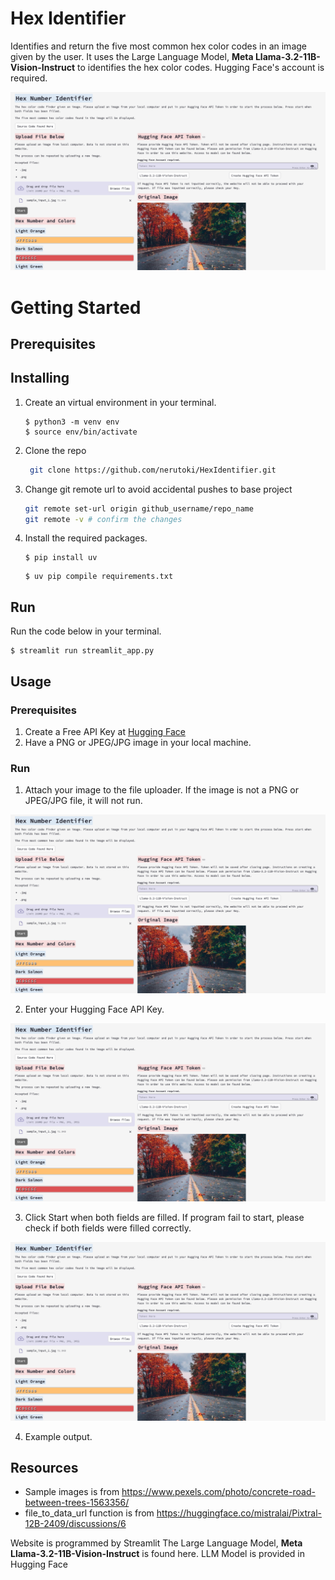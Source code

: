 # Hex Identifier
Identifies and return the five most common hex color codes in an image given by the user. It uses the Large Language Model, **Meta Llama-3.2-11B-Vision-Instruct** to identifies the hex color codes. Hugging Face's account is required.

![Website Interface](https://github.com/nerutoki/HexIdentifier/blob/main/hexIdentifier_website_page.png?raw=true)

# Getting Started

## Prerequisites

## Installing

1) Create an virtual environment in your terminal.
    ```
    $ python3 -m venv env 
    $ source env/bin/activate
    ```

2) Clone the repo
   ```sh
    git clone https://github.com/nerutoki/HexIdentifier.git
    ```

3. Change git remote url to avoid accidental pushes to base project
   ```sh
   git remote set-url origin github_username/repo_name
   git remote -v # confirm the changes
   ```

4)
    Install the required packages.
    ```
    $ pip install uv
    ```

    ```
    $ uv pip compile requirements.txt
    ```

## Run 

Run the code below in your terminal.
```
$ streamlit run streamlit_app.py
```

## Usage

### Prerequisites
1) Create a Free API Key at [Hugging Face](https://huggingface.co/)
2) Have a PNG or JPEG/JPG image in your local machine.

### Run

1) Attach your image to the file uploader. If the image is not a PNG or JPEG/JPG file, it will not run.

![Website Interface](https://github.com/nerutoki/HexIdentifier/blob/main/hexIdentifier_website_page.png?raw=true)

2) Enter your Hugging Face API Key.

![Website Interface](https://github.com/nerutoki/HexIdentifier/blob/main/hexIdentifier_website_page.png?raw=true)

3) Click Start when both fields are filled. If program fail to start, please check if both fields were filled correctly.

![Website Interface](https://github.com/nerutoki/HexIdentifier/blob/main/hexIdentifier_website_page.png?raw=true)

4) Example output.


## Resources
- Sample images is from https://www.pexels.com/photo/concrete-road-between-trees-1563356/ 
- file_to_data_url function is from https://huggingface.co/mistralai/Pixtral-12B-2409/discussions/6

Website is programmed by Streamlit
The Large Language Model, **Meta Llama-3.2-11B-Vision-Instruct** is found here.
LLM Model is provided in Hugging Face


